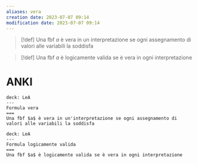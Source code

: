 ```yaml
---
aliases: vera
creation date: 2023-07-07 09:14
modification date: 2023-07-07 09:14
---
```



> [!def]
>Una fbf $a$ è vera in un interpretazione se ogni assegnamento di valori alle variabili la soddisfa

>[!def]
>Una fbf $a$ è logicamente valida se è vera in ogni interpretazione

# ANKI

```anki
deck: LeA
---
Formula vera
===
Una fbf $a$ è vera in un'interpretazione se ogni assegnamento di valori alle variabili la soddisfa
```


```anki
deck: LeA
---
Formula logicamente valida
===
Una fbf $a$ è logicamente valida se è vera in ogni interpretazione
```
